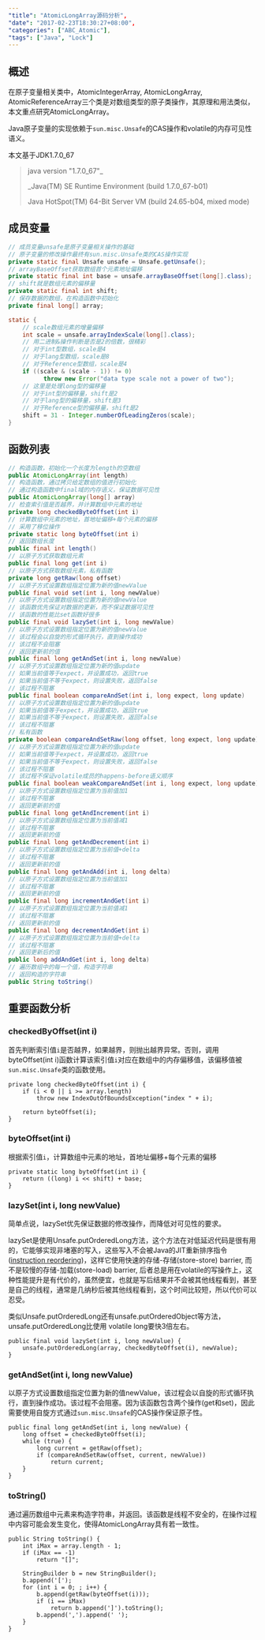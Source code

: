 ```yaml
---
"title": "AtomicLongArray源码分析",
"date": "2017-02-23T18:30:27+08:00",
"categories": ["ABC_Atomic"],
"tags": ["Java", "Lock"]
---
```


## 概述

在原子变量相关类中，AtomicIntegerArray, AtomicLongArray, AtomicReferenceArray三个类是对数组类型的原子类操作，其原理和用法类似，本文重点研究AtomicLongArray。



Java原子变量的实现依赖于`sun.misc.Unsafe`的CAS操作和volatile的内存可见性语义。



本文基于JDK1.7.0_67

> java version "1.7.0_67"_
>
> _Java(TM) SE Runtime Environment (build 1.7.0_67-b01)
>
> Java HotSpot(TM) 64-Bit Server VM (build 24.65-b04, mixed mode)



## 成员变量

```java
// 成员变量unsafe是原子变量相关操作的基础
// 原子变量的修改操作最终有sun.misc.Unsafe类的CAS操作实现
private static final Unsafe unsafe = Unsafe.getUnsafe();
// arrayBaseOffset获取数组首个元素地址偏移
private static final int base = unsafe.arrayBaseOffset(long[].class);
// shift就是数组元素的偏移量
private static final int shift;
// 保存数据的数组，在构造函数中初始化
private final long[] array;

static {
  	// scale数组元素的增量偏移
    int scale = unsafe.arrayIndexScale(long[].class);
  	// 用二进制&操作判断是否是2的倍数，很精彩
    // 对于int型数组，scale是4
  	// 对于lang型数组，scale是8
    // 对于Reference型数组，scale是4
    if ((scale & (scale - 1)) != 0)
          throw new Error("data type scale not a power of two");
    // 这里是处理long型的偏移量
    // 对于int型的偏移量，shift是2
    // 对于lang型的偏移量，shift是3
  	// 对于Reference型的偏移量，shift是2
    shift = 31 - Integer.numberOfLeadingZeros(scale);
}
```



## 函数列表

```java
// 构造函数，初始化一个长度为length的空数组
public AtomicLongArray(int length)
// 构造函数，通过拷贝给定数组的值进行初始化
// 通过构造函数中final域的内存语义，保证数据可见性
public AtomicLongArray(long[] array)
// 检查索引值是否越界，并计算数组中元素的地址
private long checkedByteOffset(int i)
// 计算数组中元素的地址，首地址偏移+每个元素的偏移
// 采用了移位操作
private static long byteOffset(int i)
// 返回数组长度
public final int length()
// 以原子方式获取数组元素
public final long get(int i)
// 以原子方式获取数组元素，私有函数
private long getRaw(long offset)
// 以原子方式设置数组指定位置为新的值newValue
public final void set(int i, long newValue)
// 以原子方式设置数组指定位置为新的值newValue
// 该函数优先保证对数据的更新，而不保证数据可见性
// 该函数的性能比set函数好很多
public final void lazySet(int i, long newValue)
// 以原子方式设置数组指定位置为新的值newValue
// 该过程会以自旋的形式循环执行，直到操作成功
// 该过程不会阻塞
// 返回更新前的值
public final long getAndSet(int i, long newValue)
// 以原子方式设置数组指定位置为新的值update
// 如果当前值等于expect，并设置成功，返回true
// 如果当前值不等于expect，则设置失败，返回false
// 该过程不阻塞
public final boolean compareAndSet(int i, long expect, long update)
// 以原子方式设置数组指定位置为新的值update
// 如果当前值等于expect，并设置成功，返回true
// 如果当前值不等于expect，则设置失败，返回false
// 该过程不阻塞
// 私有函数
private boolean compareAndSetRaw(long offset, long expect, long update)
// 以原子方式设置数组指定位置为新的值update
// 如果当前值等于expect，并设置成功，返回true
// 如果当前值不等于expect，则设置失败，返回false
// 该过程不阻塞
// 该过程不保证volatile成员的happens-before语义顺序
public final boolean weakCompareAndSet(int i, long expect, long update)
// 以原子方式设置数组指定位置为当前值加1
// 该过程不阻塞
// 返回更新前的值
public final long getAndIncrement(int i)
// 以原子方式设置数组指定位置为当前值减1
// 该过程不阻塞
// 返回更新前的值
public final long getAndDecrement(int i)
// 以原子方式设置数组指定位置为当前值+delta
// 该过程不阻塞
// 返回更新前的值
public final long getAndAdd(int i, long delta)
// 以原子方式设置数组指定位置为当前值加1
// 该过程不阻塞
// 返回更新前的值
public final long incrementAndGet(int i)
// 以原子方式设置数组指定位置为当前值减1
// 该过程不阻塞
// 返回更新前的值
public final long decrementAndGet(int i)
// 以原子方式设置数组指定位置为当前值+delta
// 该过程不阻塞
// 返回更新后的值
public long addAndGet(int i, long delta)
// 遍历数组中的每一个值，构造字符串
// 返回构造的字符串
public String toString()
```



## 重要函数分析

### checkedByOffset(int i)

首先判断索引值`i`是否越界，如果越界，则抛出越界异常。否则，调用byteOffset(int i)函数计算该索引值`i`对应在数组中的内存偏移值，该偏移值被`sun.misc.Unsafe`类的函数使用。

```
private long checkedByteOffset(int i) {
    if (i < 0 || i >= array.length)
        throw new IndexOutOfBoundsException("index " + i);

    return byteOffset(i);
}
```



### byteOffset(int i)

根据索引值`i`，计算数组中元素的地址，首地址偏移+每个元素的偏移

```
private static long byteOffset(int i) {
    return ((long) i << shift) + base;
}
```



### lazySet(int i, long newValue)

简单点说，lazySet优先保证数据的修改操作，而降低对可见性的要求。

lazySet是使用Unsafe.putOrderedLong方法，这个方法在对低延迟代码是很有用的，它能够实现非堵塞的写入，这些写入不会被Java的JIT重新排序指令([instruction reordering](http://stackoverflow.com/questions/14321212/java-instruction-reordering-cache-in-threads))，这样它使用快速的存储-存储(store-store) barrier, 而不是较慢的存储-加载(store-load) barrier, 后者总是用在volatile的写操作上，这种性能提升是有代价的，虽然便宜，也就是写后结果并不会被其他线程看到，甚至是自己的线程，通常是几纳秒后被其他线程看到，这个时间比较短，所以代价可以忍受。

类似Unsafe.putOrderedLong还有unsafe.putOrderedObject等方法，unsafe.putOrderedLong比使用 volatile long要快3倍左右。



```
public final void lazySet(int i, long newValue) {
    unsafe.putOrderedLong(array, checkedByteOffset(i), newValue);
}
```



### getAndSet(int i, long newValue)

以原子方式设置数组指定位置为新的值newValue，该过程会以自旋的形式循环执行，直到操作成功。该过程不会阻塞。因为该函数包含两个操作(get和set)，因此需要使用自旋方式通过`sun.misc.Unsafe`的CAS操作保证原子性。

```
public final long getAndSet(int i, long newValue) {
    long offset = checkedByteOffset(i);
    while (true) {
        long current = getRaw(offset);
        if (compareAndSetRaw(offset, current, newValue))
            return current;
    }
}
```



### toString()

通过遍历数组中元素来构造字符串，并返回。该函数是线程不安全的，在操作过程中内容可能会发生变化，使得AtomicLongArray具有若一致性。

```
public String toString() {
    int iMax = array.length - 1;
    if (iMax == -1)
        return "[]";

    StringBuilder b = new StringBuilder();
    b.append('[');
    for (int i = 0; ; i++) {
        b.append(getRaw(byteOffset(i)));
        if (i == iMax)
            return b.append(']').toString();
        b.append(',').append(' ');
    }
}
```
